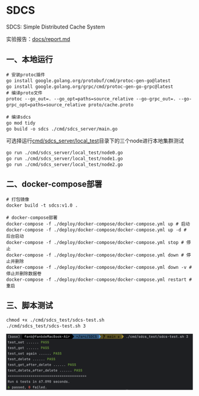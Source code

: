 # SDCS
SDCS: Simple Distributed Cache System

实验报告：[docs/report.md](docs/report.md)

## 一、本地运行
```shell
# 安装protoc插件
go install google.golang.org/protobuf/cmd/protoc-gen-go@latest
go install google.golang.org/grpc/cmd/protoc-gen-go-grpc@latest
# 编译proto文件
protoc --go_out=. --go_opt=paths=source_relative --go-grpc_out=. --go-grpc_opt=paths=source_relative proto/cache.proto

# 编译sdcs
go mod tidy 
go build -o sdcs ./cmd/sdcs_server/main.go
```
可选择运行[cmd/sdcs_server/local_test](cmd/sdcs_server/local_test)目录下的三个node进行本地集群测试
```shell
go run ./cmd/sdcs_server/local_test/node0.go
go run ./cmd/sdcs_server/local_test/node1.go
go run ./cmd/sdcs_server/local_test/node2.go
```

## 二、docker-compose部署
```shell
# 打包镜像
docker build -t sdcs:v1.0 .

# docker-compose部署
docker-compose -f ./deploy/docker-compose/docker-compose.yml up # 启动
docker-compose -f ./deploy/docker-compose/docker-compose.yml up -d # 后台启动
docker-compose -f ./deploy/docker-compose/docker-compose.yml stop # 停止
docker-compose -f ./deploy/docker-compose/docker-compose.yml down # 停止并删除
docker-compose -f ./deploy/docker-compose/docker-compose.yml down -v # 停止并删除数据卷
docker-compose -f ./deploy/docker-compose/docker-compose.yml restart # 重启
```

## 三、脚本测试
```shell
chmod +x ./cmd/sdcs_test/sdcs-test.sh
./cmd/sdcs_test/sdcs-test.sh 3
```
![](docs/img/result.png)